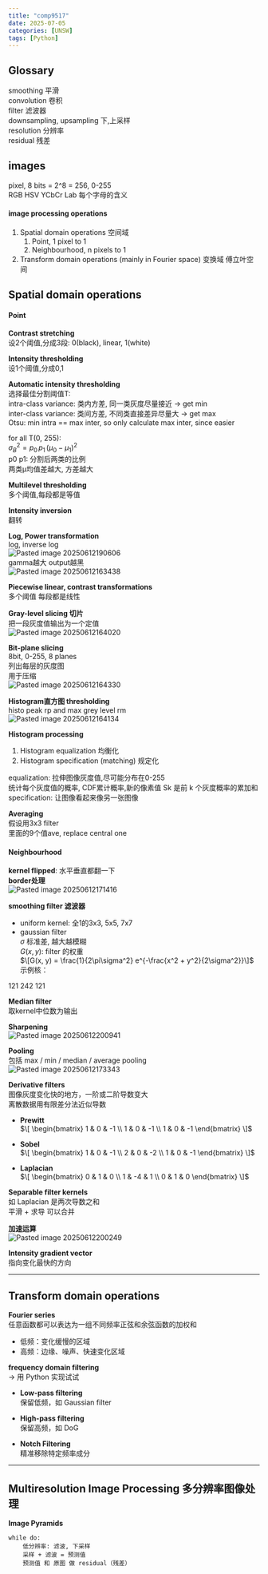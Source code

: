 ```yaml
---
title: "comp9517"
date: 2025-07-05
categories: [UNSW]
tags: [Python]
---
```


## Glossary

smoothing 平滑  
convolution 卷积  
filter 滤波器  
downsampling, upsampling 下,上采样  
resolution 分辨率  
residual 残差  

## images

pixel, 8 bits = 2^8 = 256, 0-255  
RGB HSV YCbCr Lab 每个字母的含义  

#### image processing operations
1. Spatial domain operations 空间域  
	1. Point, 1 pixel to 1  
	2. Neighbourhood, n pixels to 1  
2. Transform domain operations (mainly in Fourier space) 变换域 傅立叶空间  

## Spatial domain operations

#### Point

**Contrast stretching**  
设2个阈值,分成3段: 0(black), linear, 1(white)  

**Intensity thresholding**  
设1个阈值,分成0,1  

**Automatic intensity thresholding**  
选择最佳分割阈值T:  
intra-class variance: 类内方差, 同一类灰度尽量接近 → get min  
inter-class variance: 类间方差, 不同类直接差异尽量大 → get max  
Otsu: min intra == max inter, so only calculate max inter, since easier  

for all T(0, 255):  
$\sigma_B^2 = p_0\,p_1\,(\mu_0 - \mu_1)^2$  
p0 p1: 分割后两类的比例  
两类μ均值差越大, 方差越大  

**Multilevel thresholding**  
多个阈值,每段都是等值  

**Intensity inversion**  
翻转  

**Log, Power transformation**  
log, inverse log  
![Pasted image 20250612190606](../assets/images/comp9517/Pasted%20image%2020250612190606.png)  
gamma越大 output越黑  
![Pasted image 20250612163438](../assets/images/comp9517/Pasted%20image%2020250612163438.png)  

**Piecewise linear, contrast transformations**  
多个阈值 每段都是线性  

**Gray-level slicing 切片**  
把一段灰度值输出为一个定值  
![Pasted image 20250612164020](../assets/images/comp9517/Pasted%20image%2020250612164020.png)  

**Bit-plane slicing**  
8bit, 0-255, 8 planes  
列出每层的灰度图  
用于压缩  
![Pasted image 20250612164330](../assets/images/comp9517/Pasted%20image%2020250612164330.png)  

**Histogram直方图 thresholding**  
histo peak rp and max grey level rm  
![Pasted image 20250612164134](../assets/images/comp9517/Pasted%20image%2020250612164134.png)  

**Histogram processing**  
1. Histogram equalization 均衡化  
2. Histogram specification (matching) 规定化  

equalization: 拉伸图像灰度值,尽可能分布在0-255  
统计每个灰度值的概率, CDF累计概率,新的像素值 Sk 是前 k 个灰度概率的累加和  
specification: 让图像看起来像另一张图像  

**Averaging**  
假设用3x3 filter  
里面的9个值ave, replace central one  

#### Neighbourhood

**kernel flipped**: 水平垂直都翻一下  
**border处理**  
![Pasted image 20250612171416](../assets/images/comp9517/Pasted%20image%2020250612171416.png)  

**smoothing filter 滤波器**  
- uniform kernel: 全1的3x3, 5x5, 7x7  
- gaussian filter  
$\sigma$ 标准差, 越大越模糊  
$G(x,y)$: filter 的权重  
$\[G(x, y) = \frac{1}{2\pi\sigma^2} e^{-\frac{x^2 + y^2}{2\sigma^2}}\]$
示例核：

121
242
121

**Median filter**  
取kernel中位数为输出  

**Sharpening**  
![Pasted image 20250612200941](../assets/images/comp9517/Pasted%20image%2020250612200941.png)  

**Pooling**  
包括 max / min / median / average pooling  
![Pasted image 20250612173343](../assets/images/comp9517/Pasted%20image%2020250612173343.png)  

**Derivative filters**  
图像灰度变化快的地方，一阶或二阶导数变大  
离散数据用有限差分法近似导数  

- **Prewitt**  
$\[
\begin{bmatrix} 1 & 0 & -1 \\ 1 & 0 & -1 \\ 1 & 0 & -1 \end{bmatrix}
\]$ 

- **Sobel**  
$\[
\begin{bmatrix} 1 & 0 & -1 \\ 2 & 0 & -2 \\ 1 & 0 & -1 \end{bmatrix}
\]$ 

- **Laplacian**  
$\[
\begin{bmatrix} 0 & 1 & 0 \\ 1 & -4 & 1 \\ 0 & 1 & 0 \end{bmatrix}
\]$ 

**Separable filter kernels**  
如 Laplacian 是两次导数之和  
平滑 + 求导 可以合并  

**加速运算**  
![Pasted image 20250612200249](../assets/images/comp9517/Pasted%20image%2020250612200249.png)  

**Intensity gradient vector**  
指向变化最快的方向  

---

## Transform domain operations

**Fourier series**  
任意函数都可以表达为一组不同频率正弦和余弦函数的加权和  
- 低频：变化缓慢的区域  
- 高频：边缘、噪声、快速变化区域  

**frequency domain filtering**  
→ 用 Python 实现试试  

- **Low-pass filtering**  
保留低频，如 Gaussian filter  

- **High-pass filtering**  
保留高频，如 DoG  

- **Notch Filtering**  
精准移除特定频率成分  

---

## Multiresolution Image Processing 多分辨率图像处理

**Image Pyramids**  
```text
while do:
    低分辨率: 滤波, 下采样
    采样 + 滤波 = 预测值
    预测值 和 原图 做 residual（残差）
